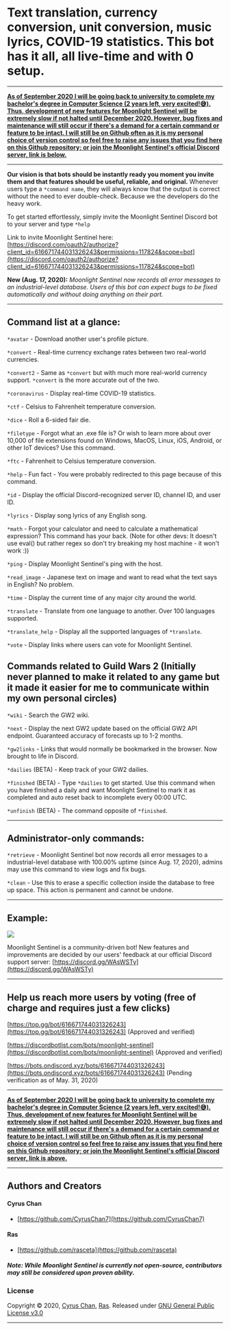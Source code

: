 # Text translation, currency conversion, unit conversion, music lyrics, COVID-19 statistics. This bot has it all, all live-time and with 0 setup.  
  
    
----------------------------------------------------------------------------------  
<ins>**As of September 2020 I will be going back to university to complete my bachelor's degree in Computer Science (2 years left, very excited!😅). Thus, development of new features for Moonlight Sentinel will be extremely slow if not halted until December 2020. However, bug fixes and maintenance will still occur if there's a demand for a certain command or feature to be intact. I will still be on Github often as it is my personal choice of version control so feel free to raise any issues that you find here on this Github repository; or join the Moonlight Sentinel's official Discord server, link is below.**</ins>
    
----------------------------------------------------------------------------------

**Our vision is that bots should be instantly ready you moment you invite them and that features should be useful, reliable, and original.** Whenever users type a `*command name`, they will always know that the output is correct without the need to ever double-check. Because we the developers do the heavy work.  
  
  To get started effortlessly, simply invite the Moonlight Sentinel Discord bot to your server and type `*help` 
    
  Link to invite Moonlight Sentinel here:  
    [https://discord.com/oauth2/authorize?client_id=616671744031326243&permissions=117824&scope=bot](https://discord.com/oauth2/authorize?client_id=616671744031326243&permissions=117824&scope=bot) 
      
**New (Aug. 17, 2020):** *Moonlight Sentinel now records all error messages to an industrial-level database. Users of this bot can expect bugs to be fixed automatically and without doing anything on their part.*
       
----------------------------------------------------------------

## Command list at a glance:
`*avatar`  - Download another user's profile picture.  
  
  
`*convert`  - Real-time currency exchange rates between two real-world currencies.  
  
`*convert2` - Same as `*convert` but with much more real-world currency support. `*convert` is the more accurate out of the two.

    
`*coronavirus` - Display real-time COVID-19 statistics.


`*ctf` - Celsius to Fahrenheit temperature conversion.  
  
`*dice` - Roll a 6-sided fair die.  
  
`*filetype` - Forgot what an .exe file is? Or wish to learn more about over 10,000 of file extensions found on Windows, MacOS, Linux, iOS, Android, or other IoT devices? Use this command. 

`*ftc` - Fahrenheit to Celsius temperature conversion.  
  
  
`*help` - Fun fact - You were probably redirected to this page because of this command.  
  
`*id` - Display the official Discord-recognized server ID, channel ID, and user ID.  
  
`*lyrics` - Display song lyrics of any English song.  
  
`*math` - Forgot your calculator and need to calculate a mathematical expression? This command has your back. (Note for other devs: It doesn't use eval() but rather regex so don't try breaking my host machine - it won't work :))  
  
  
`*ping` - Display Moonlight Sentinel's ping with the host.

`*read_image` - Japanese text on image and want to read what the text says in English? No problem.  
  
`*time` - Display the current time of any major city around the world. 


`*translate` - Translate from one language to another. Over 100 languages supported.  
  
`*translate_help` - Display all the supported languages of `*translate`.   
   
  
`*vote` - Display links where users can vote for Moonlight Sentinel.  
  
## Commands related to Guild Wars 2 (Initially never planned to make it related to any game but it made it easier for me to communicate within my own personal circles)

`*wiki` - Search the GW2 wiki.  
  
`*next` - Display the next GW2 update based on the official GW2 API endpoint. Guaranteed accuracy of forecasts up to 1-2 months.  
  
`*gw2links` - Links that would normally be bookmarked in the browser. Now brought to life in Discord.
  
`*dailies` (BETA) - Keep track of your GW2 dailies.

`*finished` (BETA) - Type `*dailies` to get started. Use this command when you have finished a daily and want Moonlight Sentinel to mark it as completed and auto reset back to incomplete every 00:00 UTC.

`*unfinish` (BETA) - The command opposite of `*finished`.

----------------------------------------------------------------

## Administrator-only commands:  
  
`*retrieve` - Moonlight Sentinel bot now records all error messages to a industrial-level database with 100.00% uptime (since Aug. 17, 2020), admins may use this command to view logs and fix bugs.  
  
`*clean` - Use this to erase a specific collection inside the database to free up space. This action is permanent and cannot be undone.    
  
----------------------------------------------------------------  
  
## Example:
  
![](https://cdn.discordapp.com/attachments/707468074474799124/712916489421979668/read_image_media.gif)


Moonlight Sentinel is a community-driven bot! New features and improvements are decided by our users' feedback at our official Discord support server: [https://discord.gg/WAsWSTy](https://discord.gg/WAsWSTy)  
  
  
----------------------------------------------------------------  
  
## Help us reach more users by voting (free of charge and requires just a few clicks)
        
    
  [https://top.gg/bot/616671744031326243](https://top.gg/bot/616671744031326243) (Approved and verified) 
    
  [https://discordbotlist.com/bots/moonlight-sentinel](https://discordbotlist.com/bots/moonlight-sentinel) (Approved and verified)
    
  [https://bots.ondiscord.xyz/bots/616671744031326243](https://bots.ondiscord.xyz/bots/616671744031326243) (Pending verification as of May. 31, 2020)  
    
----------------------------------------------------------------------------------  
<ins>**As of September 2020 I will be going back to university to complete my bachelor's degree in Computer Science (2 years left, very excited!😅). Thus, development of new features for Moonlight Sentinel will be extremely slow if not halted until December 2020. However, bug fixes and maintenance will still occur if there's a demand for a certain command or feature to be intact. I will still be on Github often as it is my personal choice of version control so feel free to raise any issues that you find here on this Github repository; or join the Moonlight Sentinel's official Discord server, link is above.**</ins>
    
----------------------------------------------------------------------------------
    
  
## Authors and Creators  
  
#### Cyrus Chan  
- [https://github.com/CyrusChan7](https://github.com/CyrusChan7)  
  
#### Ras  
- [https://github.com/rasceta](https://github.com/rasceta)  
  
##### Note: While Moonlight Sentinel is currently not open-source, contributors may still be considered upon proven ability. 
  
  
### License  
  
Copyright © 2020, [Cyrus Chan](https://github.com/CyrusChan7), [Ras](https://github.com/rasceta). Released under [GNU General Public License v3.0](https://github.com/CyrusChan7/Moonlight-Sentinel-Docs/blob/master/LICENSE)
  
----------------------------------------------------------------
